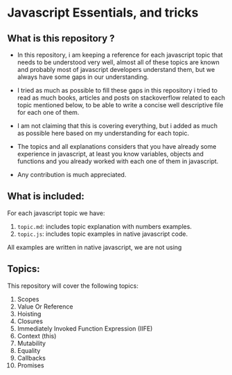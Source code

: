 # Javascript Essentials, and tricks

## What is this repository ?
* In this repository, i am keeping a reference for each javascript topic that needs to be understood very well, almost all of these topics are known and probably most of javascript developers understand them, but we always have some gaps in our understanding.

* I tried as much as possible to fill these gaps in this repository i tried to read as much books, articles and posts on stackoverflow related to each topic mentioned below, to be able to write a concise well descriptive file for each one of them.

* I am not claiming that this is covering everything, but i added as much as possible here based on my understanding for each topic.

* The topics and all explanations considers that you have already some experience in javascript, at least you know variables, objects and functions and you already worked with each one of them in javascript.

* Any contribution is much appreciated.


## What is included:
For each javascript topic we have:
1. `topic.md`: includes topic explanation with numbers examples.
2. `topic.js`: includes topic examples in native javascript code.

All examples are written in native javascript, we are not using 

## Topics: 
This repository will cover the following topics:

1. Scopes
2. Value Or Reference
3. Hoisting
4. Closures
5. Immediately Invoked Function Expression (IIFE)
5. Context (this)
6. Mutability
7. Equality
8. Callbacks
9. Promises



